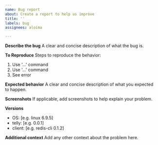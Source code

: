 ```yaml
---
name: Bug report
about: Create a report to help us improve
title: ''
labels: bug
assignees: aloima

---
```


**Describe the bug**
A clear and concise description of what the bug is.

**To Reproduce**
Steps to reproduce the behavior:
1. Use '...' command
2. Use '...' command
4. See error

**Expected behavior**
A clear and concise description of what you expected to happen.

**Screenshots**
If applicable, add screenshots to help explain your problem.

**Versions**
 - OS: [e.g. linux 6.9.5]
 - telly: [e.g. 0.0.1]
 - client: [e.g. redis-cli 0.1.2]

**Additional context**
Add any other context about the problem here.
